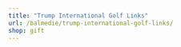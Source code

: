 ```yaml
---
title: "Trump International Golf Links"
url: /balmedie/trump-international-golf-links/
shop: gift
---
```


